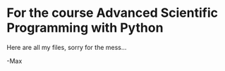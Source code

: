 # For the course Advanced Scientific Programming with Python 
Here are all my files, sorry for the mess...

-Max
